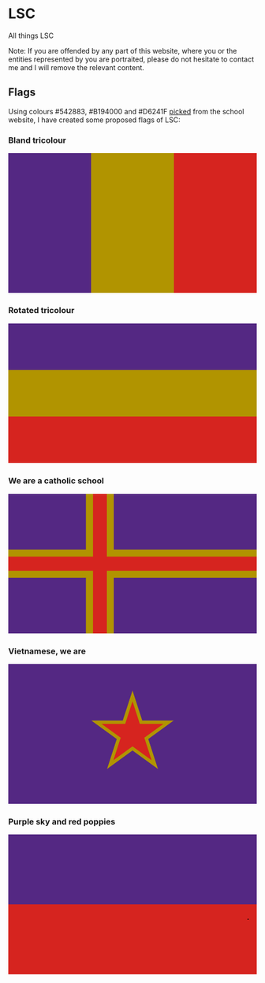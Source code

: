 # LSC
All things LSC

Note: If you are offended by any part of this website, where you or the entities represented by you are portraited, please do not hesitate to contact me and I will remove the relevant content.

## Flags
Using colours #542883, #B194000 and #D6241F [picked](https://imagecolorpicker.com/) from the school website, I have created some proposed flags of LSC:

### Bland tricolour 

![](lsctricolour.png)

### Rotated tricolour

![](lscrotatedtricolour.png)

### We are a catholic school

![](lscnordic.png)

### Vietnamese, we are

![](lscvietnam.png)

### Purple sky and red poppies

![](lscukraine.png)